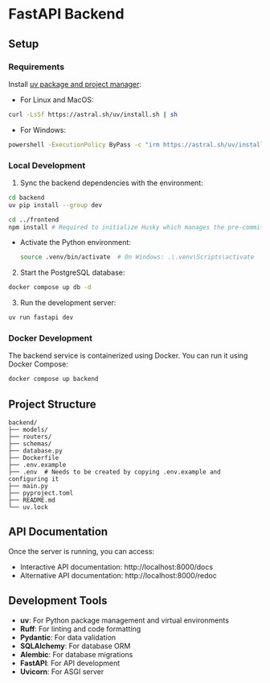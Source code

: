 # FastAPI Backend

## Setup

### Requirements

Install [uv package and project manager](https://docs.astral.sh/uv/):

- For Linux and MacOS:

```bash
curl -LsSf https://astral.sh/uv/install.sh | sh
```

- For Windows:

```bash
powershell -ExecutionPolicy ByPass -c "irm https://astral.sh/uv/install.ps1 | iex"
```

### Local Development

1. Sync the backend dependencies with the environment:

```bash
cd backend
uv pip install --group dev

cd ../frontend
npm install # Required to initialize Husky which manages the pre-commit hooks
```

- Activate the Python environment:
  ```bash
  source .venv/bin/activate  # On Windows: .\.venv\Scripts\activate
  ```

2. Start the PostgreSQL database:

```bash
docker compose up db -d
```

3. Run the development server:

```bash
uv run fastapi dev
```

### Docker Development

The backend service is containerized using Docker. You can run it using Docker Compose:

```bash
docker compose up backend
```

## Project Structure

```
backend/
├── models/
├── routers/
├── schemas/
├── database.py
├── Dockerfile
├── .env.example
├── .env  # Needs to be created by copying .env.example and configuring it
├── main.py
├── pyproject.toml
├── README.md
└── uv.lock
```

## API Documentation

Once the server is running, you can access:

- Interactive API documentation: http://localhost:8000/docs
- Alternative API documentation: http://localhost:8000/redoc

## Development Tools

- **uv**: For Python package management and virtual environments
- **Ruff**: For linting and code formatting
- **Pydantic**: For data validation
- **SQLAlchemy**: For database ORM
- **Alembic**: For database migrations
- **FastAPI**: For API development
- **Uvicorn**: For ASGI server
